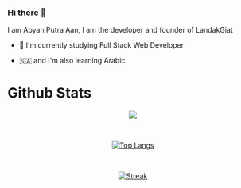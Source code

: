 ### Hi there 👋

I am Abyan Putra Aan, I am the developer and founder of LandakGiat

- 📖 I'm currently studying Full Stack Web Developer

- 🇸🇦 and I'm also learning Arabic

# Github Stats
<div align="center">
<p><img src="https://github-readme-stats.vercel.app/api?username=LandakGiat&show_icons=true&count_private=true&hide_border=true&theme=vue-dark" align="center" /></div></p>

<br/>

<div align="center">
<p><a href="https://github.com/LandakGiat"><img src="https://streak-stats.demolab.com?user=LandakGiat&theme=vue-dark&hide_border=true&mode=weekly)](https://git.io/streak-stats" alt="Top Langs" /></p></div>

<br/>

<div align="center">
<p><img align="center" src="https://streak-stats.demolab.com?user=LandakGiat&theme=vue-dark&hide_border=true&mode=weekly" alt="Streak" /></p></div>
